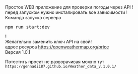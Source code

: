 Простое WEB приложение для проверки погоды через API ! <br/>
перед запуском нужно инсталировать все зависимости ! <br/>
Команда запуска сервера <pre>npm run start:dev</pre> ! <br/>
Желательно заменить ключ API на свой! <br/>
адрес ресурса https://openweathermap.org/price  <br/>
Версия 1.0.1 <br/>

Потестить проект не разворачивая можно тут `https://gennadii87.github.io/Weather_data_v.1.0.1/`
